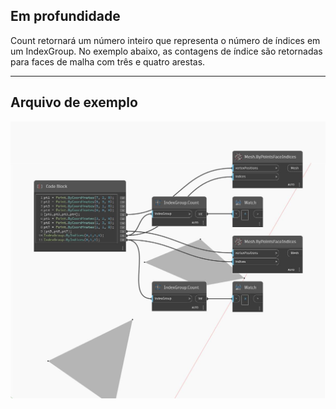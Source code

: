 ## Em profundidade
Count retornará um número inteiro que representa o número de índices em um IndexGroup. No exemplo abaixo, as contagens de índice são retornadas para faces de malha com três e quatro arestas.
___
## Arquivo de exemplo

![Count](./Autodesk.DesignScript.Geometry.IndexGroup.Count_img.jpg)


